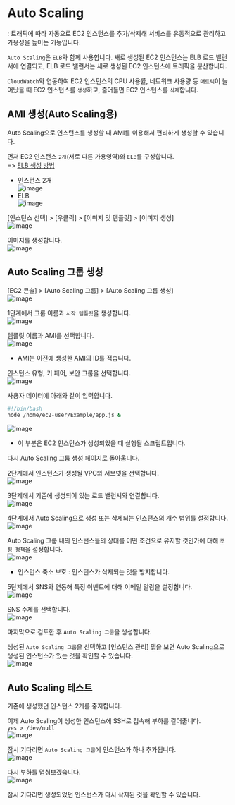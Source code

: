 # Auto Scaling

: 트래픽에 따라 자동으로 EC2 인스턴스를 추가/삭제해 서비스를 유동적으로 관리하고 가용성을 높이는 기능입니다.

`Auto Scaling`은 `ELB`와 함께 사용합니다. 새로 생성된 EC2 인스턴스는 ELB 로드 밸런서에 연결되고, ELB 로드 밸런서는 새로 생성된 EC2 인스턴스에 트래픽을 분산합니다.

`CloudWatch`와 연동하여 EC2 인스턴스의 CPU 사용률, 네트워크 사용량 등 `매트릭`이 늘어났을 때 EC2 인스턴스를 `생성`하고, 줄어들면 EC2 인스턴스를 `삭제`합니다.


## AMI 생성(Auto Scaling용)

Auto Scaling으로 인스턴스를 생성할 때 AMI를 이용해서 편리하게 생성할 수 있습니다.

먼저 EC2 인스턴스 `2개`(서로 다른 가용영역)와 `ELB`를 구성합니다.   
=> [ELB 생성 방법](https://github.com/khyup0629/aws-study/blob/main/17_ELB.md#elb-%EC%83%9D%EC%84%B1)   
- 인스턴스 2개   
![image](https://user-images.githubusercontent.com/43658658/147436546-2fffb3a7-39d9-4ebf-adc0-a757bdbfc5b3.png)   
- ELB   
![image](https://user-images.githubusercontent.com/43658658/147436809-e1c7ea00-45aa-46c4-a224-9da7d6ddd639.png)

[인스턴스 선택] > [우클릭] > [이미지 및 템플릿] > [이미지 생성]   
![image](https://user-images.githubusercontent.com/43658658/147436865-ac9f157b-e6d7-4aef-b93f-1a84902f48ce.png)

이미지를 생성합니다.   
![image](https://user-images.githubusercontent.com/43658658/147436899-7e72f7f6-87c8-4cc0-8154-8aa05e3bae56.png)

## Auto Scaling 그룹 생성

[EC2 콘솔] > [Auto Scaling 그룹] > [Auto Scaling 그룹 생성]   
![image](https://user-images.githubusercontent.com/43658658/147437289-9ff862d4-a12c-46f4-838f-6f9d3096e00f.png)

1단계에서 그룹 이름과 `시작 템플릿`을 생성합니다.   
![image](https://user-images.githubusercontent.com/43658658/147437418-2b4c58fa-fce7-4ee4-b8bd-fe42766e063f.png)

템플릿 이름과 AMI를 선택합니다.   
![image](https://user-images.githubusercontent.com/43658658/147437636-e947a839-d32d-4646-858c-5c84fe655725.png)   
* AMI는 이전에 생성한 AMI의 ID를 적습니다.

인스턴스 유형, 키 페어, 보안 그룹을 선택합니다.   
![image](https://user-images.githubusercontent.com/43658658/147437682-e5324b64-056f-468a-9c09-15228c596a1e.png)

사용자 데이터에 아래와 같이 입력합니다.   
``` bash
#!/bin/bash
node /home/ec2-user/Example/app.js &
```

![image](https://user-images.githubusercontent.com/43658658/147438433-cbb1dcd9-f46d-43fc-82d7-7e9f458c51e6.png)   
* 이 부분은 EC2 인스턴스가 생성되었을 때 실행될 스크립트입니다.

다시 Auto Scaling 그룹 생성 페이지로 돌아옵니다.   

2단계에서 인스턴스가 생성될 VPC와 서브넷을 선택합니다.   
![image](https://user-images.githubusercontent.com/43658658/147438563-aa396f52-6eeb-4b8d-9954-8c88334df21b.png)

3단계에서 기존에 생성되어 있는 로드 밸런서와 연결합니다.   
![image](https://user-images.githubusercontent.com/43658658/147438673-64c99d52-b62b-41c6-82e9-b65c776eaecf.png)

4단계에서 Auto Scaling으로 생성 또는 삭제되는 인스턴스의 개수 범위를 설정합니다.   
![image](https://user-images.githubusercontent.com/43658658/147439455-e7bf50a6-329f-4f7b-a0b1-4ecd7e3703f5.png)

Auto Scaling 그룹 내의 인스턴스들의 상태를 어떤 조건으로 유지할 것인가에 대해 `조정 정책`을 설정합니다.   
![image](https://user-images.githubusercontent.com/43658658/147439375-f2728ba4-c75b-4a42-8e5b-64533ab8ca37.png)   
* 인스턴스 축소 보호 : 인스턴스가 삭제되는 것을 방지합니다.

5단계에서 SNS와 연동해 특정 이벤트에 대해 이메일 알람을 설정합니다.   
![image](https://user-images.githubusercontent.com/43658658/147439502-70b46155-0719-4aaf-86ff-1ee23fbf8e82.png)

SNS 주제를 선택합니다.   
![image](https://user-images.githubusercontent.com/43658658/147439542-f5603603-cf0b-490c-81b4-beaf1968675b.png)

마지막으로 검토한 후 `Auto Scaling 그룹`을 생성합니다.   

생성된 `Auto Scaling 그룹`을 선택하고 [인스턴스 관리] 탭을 보면 Auto Scaling으로 생성된 인스턴스가 있는 것을 확인할 수 있습니다.   
![image](https://user-images.githubusercontent.com/43658658/147439864-a1681972-040a-45e1-b9eb-a58a1538c80b.png)

## Auto Scaling 테스트

기존에 생성했던 인스턴스 2개를 중지합니다.   

이제 Auto Scaling이 생성한 인스턴스에 SSH로 접속해 부하를 걸어줍니다.   
`yes > /dev/null`   
![image](https://user-images.githubusercontent.com/43658658/147440235-e6bb7593-7747-4991-8125-1fad3dbb56fe.png)

잠시 기다리면 `Auto Scaling 그룹`에 인스턴스가 하나 추가됩니다.   
![image](https://user-images.githubusercontent.com/43658658/147440487-78bf5a29-771b-4ea0-b699-112739e46ab8.png)

다시 부하를 멈춰보겠습니다.   
![image](https://user-images.githubusercontent.com/43658658/147440522-1d83f311-38d7-4342-9e86-f02794834ce4.png)

잠시 기다리면 생성되었던 인스턴스가 다시 삭제된 것을 확인할 수 있습니다.   




















